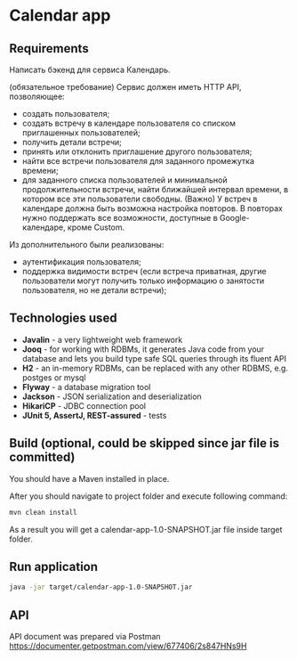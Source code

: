 # Calendar app

## Requirements
Написать бэкенд для сервиса Календарь.

(обязательное требование) Сервис должен иметь HTTP API, позволяющее:
* создать пользователя;
* создать встречу в календаре пользователя со списком приглашенных пользователей;
* получить детали встречи;
* принять или отклонить приглашение другого пользователя;
* найти все встречи пользователя для заданного промежутка времени;
* для заданного списка пользователей и минимальной продолжительности встречи, найти ближайшей интервал времени, в котором все эти пользователи свободны.
(Важно) У встреч в календаре должна быть возможна настройка повторов. В повторах нужно поддержать все возможности, доступные в Google-календаре, кроме Сustom.

Из дополнительного были реализованы:
* аутентификация пользователя;
* поддержка видимости встреч (если встреча приватная, другие пользователи могут получить только информацию о занятости пользователя, но не детали встречи);

## Technologies used
- **Javalin** - a very lightweight web framework
- **Jooq** - for working with RDBMs, it generates Java code from your database and lets you build type safe SQL queries through its fluent API
- **H2** - an in-memory RDBMs, can be replaced with any other RDBMS, e.g. postges or mysql
- **Flyway** - a database migration tool
- **Jackson** - JSON serialization and deserialization
- **HikariCP** - JDBC connection pool
- **JUnit 5, AssertJ, REST-assured** - tests

## Build (optional, could be skipped since jar file is committed)
You should have a Maven installed in place.

After you should navigate to project folder and execute following command:
```bash
mvn clean install
```
As a result you will get a calendar-app-1.0-SNAPSHOT.jar file inside target folder.

## Run application
```bash
java -jar target/calendar-app-1.0-SNAPSHOT.jar 
```
## API
API document was prepared via Postman
https://documenter.getpostman.com/view/677406/2s847HNs9H
